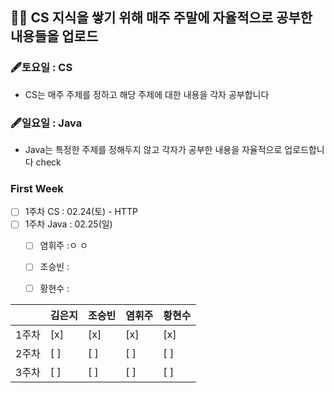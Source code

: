 ## 🏄‍♂️ CS 지식을 쌓기 위해 매주 주말에 자율적으로 공부한 내용들을 업로드
### 🖋토요일 : CS
- CS는 매주 주제를 정하고 해당 주제에 대한 내용을 각자 공부합니다
### 🖋일요일 : Java
- Java는 특정한 주제를 정해두지 않고 각자가 공부한 내용을 자율적으로 업로드합니다
check
### First Week
- [ ] 1주차 CS : 02.24(토) - HTTP
- [ ] 1주차 Java : 02.25(일)
  - [ ] 염휘주 :ㅇ ㅇ
  - [ ] 조승빈 :
  - [ ] 황현수 :


||김은지|조승빈|염휘주|황현수|
|---|---|---|---|---|
|1주차 |[x]|[x]|[x]|[x]|
|2주차 |[ ]|[ ]|[ ]|[ ]|
|3주차 |[ ]|[ ]|[ ]|[ ]|
